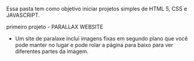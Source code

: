 Essa pasta tem como objetivo iniciar projetos simples de HTML 5, CSS e JAVASCRIPT.

primeiro projeto - PARALLAX WEBSITE 
- Um site de paralaxe inclui imagens fixas em segundo plano que você pode manter no lugar e pode rolar a página para baixo para ver diferentes partes da imagem.
